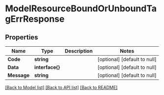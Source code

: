 # ModelResourceBoundOrUnboundTagErrResponse

## Properties
Name | Type | Description | Notes
------------ | ------------- | ------------- | -------------
**Code** | **string** |  | [optional] [default to null]
**Data** | **interface{}** |  | [optional] [default to null]
**Message** | **string** |  | [optional] [default to null]

[[Back to Model list]](../README.md#documentation-for-models) [[Back to API list]](../README.md#documentation-for-api-endpoints) [[Back to README]](../README.md)


